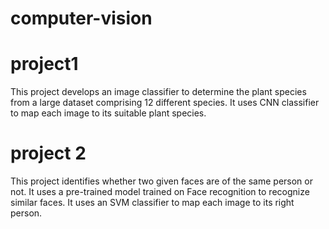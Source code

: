 # computer-vision
# project1
This project develops an image classifier to determine the plant species from a large dataset comprising 12 different species. It uses CNN classifier to map each image to its suitable plant species.
# project 2
This project identifies whether two given faces are of the same person or not. It uses a
pre-trained model trained on Face recognition to recognize similar faces. It uses an SVM classifier
to map each image to its right person.

